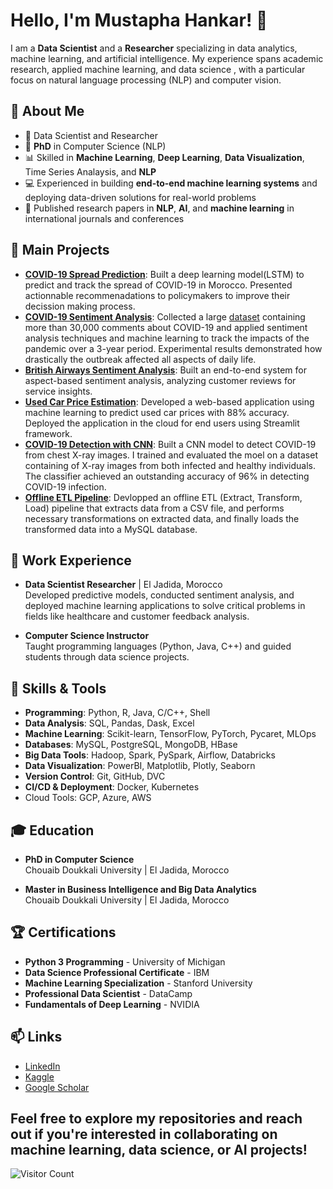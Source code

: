 # Hello, I'm Mustapha Hankar! 👋

I am a **Data Scientist** and a **Researcher** specializing in data analytics, machine learning, and artificial intelligence. My experience spans academic research, applied machine learning, and data science , with a particular focus on natural language processing (NLP) and computer vision.

## 🧠 About Me

- 💼 Data Scientist and Researcher
- 📜 **PhD** in Computer Science (NLP)
- 📊 Skilled in **Machine Learning**, **Deep Learning**, **Data Visualization**, Time Series Analaysis, and **NLP**
- 💻 Experienced in building **end-to-end machine learning systems** and deploying data-driven solutions for real-world problems
- 📝 Published research papers in **NLP**, **AI**, and **machine learning** in international journals and conferences

## 🚀 Main Projects

- **[COVID-19 Spread Prediction](link-to-your-project)**: Built a deep learning model(LSTM) to predict and track the spread of COVID-19 in Morocco. Presented actionnable recommenadations to policymakers to improve their decission making process. 
- **[COVID-19 Sentiment Analysis](link-to-your-project)**: Collected a large [dataset](link) containing more than 30,000 comments about COVID-19 and applied sentiment analysis techniques and machine learning to track the impacts of the pandemic over a 3-year period. Experimental results demonstrated how drastically the outbreak affected all aspects of daily life. 
- **[British Airways Sentiment Analysis](link-to-your-project)**: Built an end-to-end system for aspect-based sentiment analysis, analyzing customer reviews for service insights.
- **[Used Car Price Estimation](link-to-your-project)**: Developed a web-based application using machine learning to predict used car prices with 88% accuracy. Deployed the application in the cloud for end users using Streamlit framework. 
- **[COVID-19 Detection with CNN](link-to-your-project)**: Built a CNN model to detect COVID-19 from chest X-ray images. I trained and evaluated the moel on a dataset containing of X-ray images from both infected and healthy individuals. The classifier achieved an outstanding accuracy of 96% in detecting COVID-19 infection. 
- **[Offline ETL Pipeline](link-to-your-project)**: Devlopped an offline ETL (Extract, Transform, Load) pipeline that extracts data from a CSV file, and performs necessary transformations on extracted data, and finally loads the transformed data into a MySQL database. 

## 💼 Work Experience

- **Data Scientist Researcher** | El Jadida, Morocco  
  Developed predictive models, conducted sentiment analysis, and deployed machine learning applications to solve critical problems in fields like healthcare and customer feedback analysis.

- **Computer Science Instructor**  
  Taught programming languages (Python, Java, C++) and guided students through data science projects.

## 🔧 Skills & Tools

- **Programming**: Python, R, Java, C/C++, Shell
- **Data Analysis**: SQL, Pandas, Dask, Excel
- **Machine Learning**: Scikit-learn, TensorFlow, PyTorch, Pycaret, MLOps
- **Databases**: MySQL, PostgreSQL, MongoDB, HBase
- **Big Data Tools**: Hadoop, Spark, PySpark, Airflow, Databricks
- **Data Visualization**: PowerBI, Matplotlib, Plotly, Seaborn
- **Version Control**: Git, GitHub, DVC
- **CI/CD & Deployment**: Docker, Kubernetes
- Cloud Tools: GCP, Azure, AWS

## 🎓 Education

- **PhD in Computer Science**  
  Chouaib Doukkali University | El Jadida, Morocco

- **Master in Business Intelligence and Big Data Analytics**  
  Chouaib Doukkali University | El Jadida, Morocco

## 🏆 Certifications

- **Python 3 Programming** - University of Michigan
- **Data Science Professional Certificate** - IBM
- **Machine Learning Specialization** - Stanford University
- **Professional Data Scientist** - DataCamp
- **Fundamentals of Deep Learning** - NVIDIA

## 📫 Links

- [LinkedIn](https://linkedin.com/in/mustaphahankar)
- [Kaggle](https://kaggle.com/hankarmostafa)
- [Google Scholar](https://scholar.google.com/citations?user=WXFl0iYAAAAJ&hl=en&oi=ao)

Feel free to explore my repositories and reach out if you're interested in collaborating on machine learning, data science, or AI projects!
-----
![Visitor Count](https://hits.seeyoufarm.com/api/count/incr/badge.svg?url=https://github.com/HankarM88/your-repo-name&count_bg=%2379C83D&title_bg=%23555555&icon=&icon_color=%23E7E7E7&title=hits&edge_flat=false)

